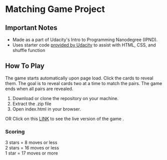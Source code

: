 # Matching Game Project

## Important Notes

* Made as a part of Udacity's Intro to Programming Nanodegree (IPND).
* Uses starter code [provided by Udacity](https://github.com/udacity/fend-project-memory-game) to assist with HTML, CSS, and shuffle function

## How To Play

The game starts automatically upon page load. Click the cards to reveal them. The goal is to reveal
cards two at a time to match the pairs. The game ends when all pairs are revealed.

1. Download or clone the repository on your machine.
2. Extract the .zip file
3. Open index.html in your browser.
   
OR
Click on this [LINK](https://frankistone28.github.io/memory-game/) to see the live version of the game .

### Scoring

3 stars = 8 moves or less  
2 stars = 16 moves or less  
1 star = 17 moves or more